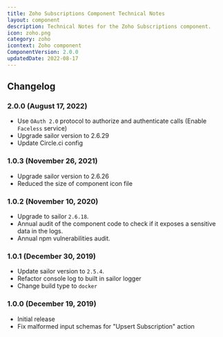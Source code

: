 ```yaml
---
title: Zoho Subscriptions Component Technical Notes
layout: component
description: Technical Notes for the Zoho Subscriptions component.
icon: zoho.png
category: zoho
icontext: Zoho component
ComponentVersion: 2.0.0
updatedDate: 2022-08-17
---
```


## Changelog

### 2.0.0 (August 17, 2022)

* Use `OAuth 2.0` protocol to authorize and authenticate calls (Enable `Faceless` service)
* Upgrade sailor version to 2.6.29
* Update Circle.ci config

### 1.0.3 (November 26, 2021)

* Upgrade sailor version to 2.6.26
* Reduced the size of component icon file

### 1.0.2 (November 10, 2020)

*   Upgrade to sailor `2.6.18`.
*   Annual audit of the component code to check if it exposes a sensitive data in the logs.
*   Annual npm vulnerabilities audit.

### 1.0.1 (December 30, 2019)

*   Update sailor version to `2.5.4`.
*   Refactor console log to built in sailor logger
*   Change build type to `docker`

### 1.0.0 (December 19, 2019)

*   Initial release
*   Fix malformed input schemas for "Upsert Subscription" action
